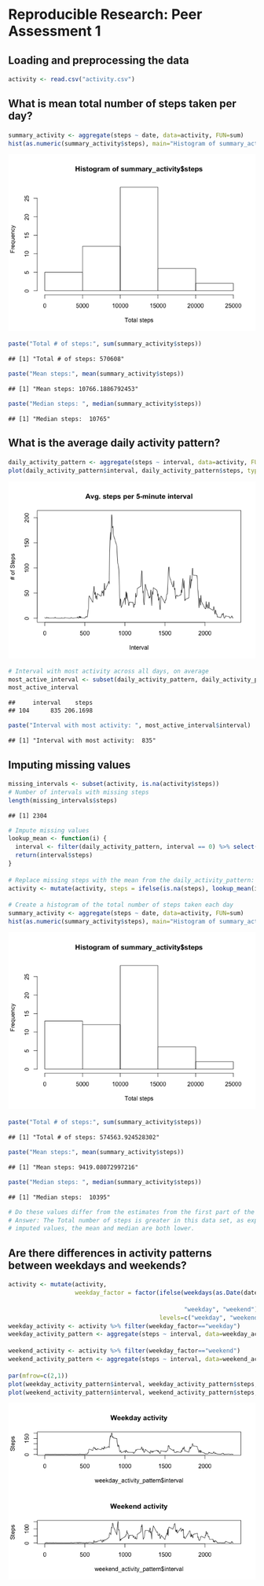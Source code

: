 # Reproducible Research: Peer Assessment 1



## Loading and preprocessing the data

```r
activity <- read.csv("activity.csv")
```

## What is mean total number of steps taken per day?

```r
summary_activity <- aggregate(steps ~ date, data=activity, FUN=sum)
hist(as.numeric(summary_activity$steps), main="Histogram of summary_activity$steps", xlab="Total steps")
```

![](PA1_template_files/figure-html/unnamed-chunk-3-1.png) 

```r
paste("Total # of steps:", sum(summary_activity$steps))
```

```
## [1] "Total # of steps: 570608"
```

```r
paste("Mean steps:", mean(summary_activity$steps))
```

```
## [1] "Mean steps: 10766.1886792453"
```

```r
paste("Median steps: ", median(summary_activity$steps))
```

```
## [1] "Median steps:  10765"
```


## What is the average daily activity pattern?

```r
daily_activity_pattern <- aggregate(steps ~ interval, data=activity, FUN=mean)
plot(daily_activity_pattern$interval, daily_activity_pattern$steps, type="l", main="Avg. steps per 5-minute interval", xlab="Interval", ylab="# of Steps")
```

![](PA1_template_files/figure-html/unnamed-chunk-4-1.png) 

```r
# Interval with most activity across all days, on average
most_active_interval <- subset(daily_activity_pattern, daily_activity_pattern$steps == max(daily_activity_pattern$steps))
most_active_interval
```

```
##     interval    steps
## 104      835 206.1698
```

```r
paste("Interval with most activity: ", most_active_interval$interval)
```

```
## [1] "Interval with most activity:  835"
```

## Imputing missing values

```r
missing_intervals <- subset(activity, is.na(activity$steps))
# Number of intervals with missing steps
length(missing_intervals$steps)
```

```
## [1] 2304
```

```r
# Impute missing values
lookup_mean <- function(i) {
  interval <- filter(daily_activity_pattern, interval == 0) %>% select(steps)
  return(interval$steps)
}

# Replace missing steps with the mean from the daily_activity_pattern:
activity <- mutate(activity, steps = ifelse(is.na(steps), lookup_mean(interval), steps))

# Create a histogram of the total number of steps taken each day
summary_activity <- aggregate(steps ~ date, data=activity, FUN=sum)
hist(as.numeric(summary_activity$steps), main="Histogram of summary_activity$steps", xlab="Total steps")
```

![](PA1_template_files/figure-html/unnamed-chunk-5-1.png) 

```r
paste("Total # of steps:", sum(summary_activity$steps))
```

```
## [1] "Total # of steps: 574563.924528302"
```

```r
paste("Mean steps:", mean(summary_activity$steps))
```

```
## [1] "Mean steps: 9419.08072997216"
```

```r
paste("Median steps: ", median(summary_activity$steps))
```

```
## [1] "Median steps:  10395"
```

```r
# Do these values differ from the estimates from the first part of the assignment? 
# Answer: The Total number of steps is greater in this data set, as expected. In the data set with
# imputed values, the mean and median are both lower.
```

## Are there differences in activity patterns between weekdays and weekends?

```r
activity <- mutate(activity, 
                   weekday_factor = factor(ifelse(weekdays(as.Date(date)) %in% c("Monday", "Tuesday", "Wednesday", 
                                                                                 "Thursday", "Friday"), 
                                                  "weekday", "weekend"),
                                           levels=c("weekday", "weekend")));                  
weekday_activity <- activity %>% filter(weekday_factor=="weekday")
weekday_activity_pattern <- aggregate(steps ~ interval, data=weekday_activity, FUN=mean)

weekend_activity <- activity %>% filter(weekday_factor=="weekend")
weekend_activity_pattern <- aggregate(steps ~ interval, data=weekend_activity, FUN=mean)

par(mfrow=c(2,1))
plot(weekday_activity_pattern$interval, weekday_activity_pattern$steps, type="l", ylab="Steps", main="Weekday activity")
plot(weekend_activity_pattern$interval, weekend_activity_pattern$steps, type="l", ylab="Steps", main="Weekend activity")
```

![](PA1_template_files/figure-html/unnamed-chunk-6-1.png) 
